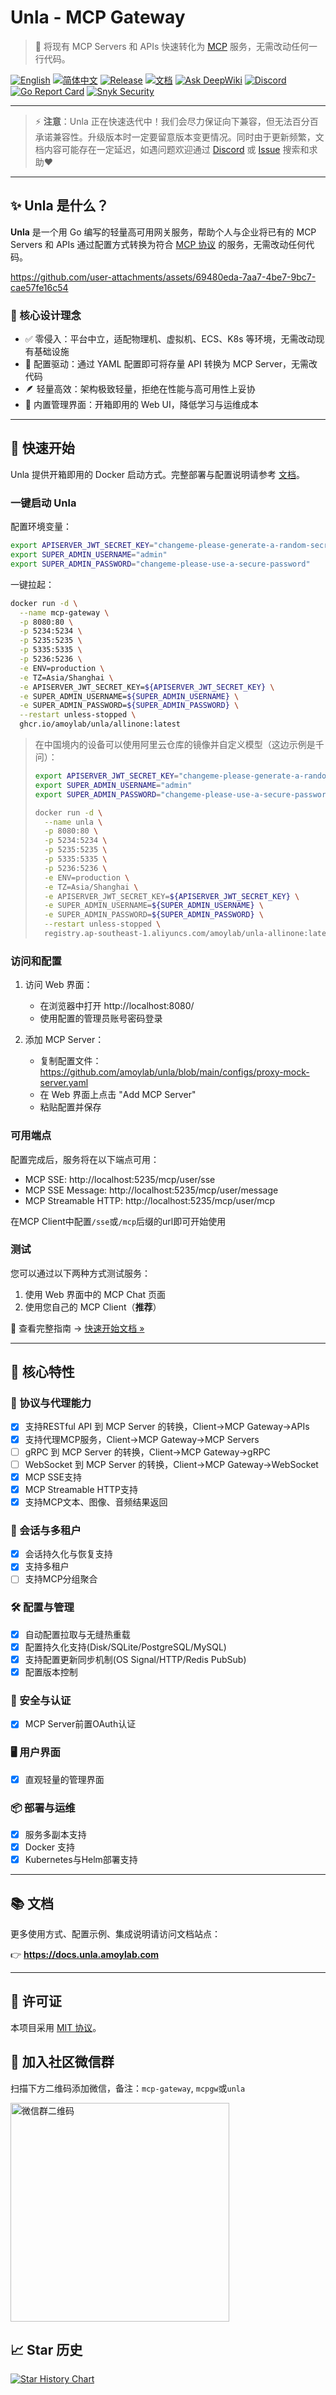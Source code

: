 # Unla - MCP Gateway

> 🚀 将现有 MCP Servers 和 APIs 快速转化为 [MCP](https://modelcontextprotocol.io/) 服务，无需改动任何一行代码。

[![English](https://img.shields.io/badge/English-Click-yellow)](../README.md)
[![简体中文](https://img.shields.io/badge/简体中文-点击查看-orange)](README.zh-CN.md)
[![Release](https://img.shields.io/github/v/release/mcp-ecosystem/mcp-gateway)](https://github.com/amoylab/unla/releases)
[![文档](https://img.shields.io/badge/文档-在线阅读-blue)](https://docs.unla.amoylab.com)
[![Ask DeepWiki](https://deepwiki.com/badge.svg)](https://deepwiki.com/mcp-ecosystem/mcp-gateway)
[![Discord](https://img.shields.io/badge/Discord-加入讨论-5865F2?logo=discord&logoColor=white)](https://discord.gg/udf69cT9TY)
[![Go Report Card](https://goreportcard.com/badge/github.com/amoylab/unla)](https://goreportcard.com/report/github.com/amoylab/unla)
[![Snyk Security](https://img.shields.io/badge/Snyk-Secure-blueviolet?logo=snyk)](https://snyk.io/test/github/mcp-ecosystem/mcp-gateway)

---

> ⚡ **注意**：Unla 正在快速迭代中！我们会尽力保证向下兼容，但无法百分百承诺兼容性。升级版本时一定要留意版本变更情况️。同时由于更新频繁，文档内容可能存在一定延迟，如遇问题欢迎通过 [Discord](https://discord.gg/udf69cT9TY) 或 [Issue](https://github.com/amoylab/unla/issues) 搜索和求助❤️

---

## ✨ Unla 是什么？

**Unla** 是一个用 Go 编写的轻量高可用网关服务，帮助个人与企业将已有的 MCP Servers 和 APIs 通过配置方式转换为符合 [MCP 协议](https://modelcontextprotocol.io/) 的服务，无需改动任何代码。

https://github.com/user-attachments/assets/69480eda-7aa7-4be7-9bc7-cae57fe16c54

### 🔧 核心设计理念

- ✅ 零侵入：平台中立，适配物理机、虚拟机、ECS、K8s 等环境，无需改动现有基础设施
- 🔄 配置驱动：通过 YAML 配置即可将存量 API 转换为 MCP Server，无需改代码
- 🪶 轻量高效：架构极致轻量，拒绝在性能与高可用性上妥协
- 🧭 内置管理界面：开箱即用的 Web UI，降低学习与运维成本

---

## 🚀 快速开始

Unla 提供开箱即用的 Docker 启动方式。完整部署与配置说明请参考 [文档](https://docs.unla.amoylab.com/getting-started/quick-start)。

### 一键启动 Unla

配置环境变量：

```bash
export APISERVER_JWT_SECRET_KEY="changeme-please-generate-a-random-secret"
export SUPER_ADMIN_USERNAME="admin"
export SUPER_ADMIN_PASSWORD="changeme-please-use-a-secure-password"
```

一键拉起：

```bash
docker run -d \
  --name mcp-gateway \
  -p 8080:80 \
  -p 5234:5234 \
  -p 5235:5235 \
  -p 5335:5335 \
  -p 5236:5236 \
  -e ENV=production \
  -e TZ=Asia/Shanghai \
  -e APISERVER_JWT_SECRET_KEY=${APISERVER_JWT_SECRET_KEY} \
  -e SUPER_ADMIN_USERNAME=${SUPER_ADMIN_USERNAME} \
  -e SUPER_ADMIN_PASSWORD=${SUPER_ADMIN_PASSWORD} \
  --restart unless-stopped \
  ghcr.io/amoylab/unla/allinone:latest
```

> 在中国境内的设备可以使用阿里云仓库的镜像并自定义模型（这边示例是千问）：
>
> ```bash
> export APISERVER_JWT_SECRET_KEY="changeme-please-generate-a-random-secret"
> export SUPER_ADMIN_USERNAME="admin"
> export SUPER_ADMIN_PASSWORD="changeme-please-use-a-secure-password"
> ```
>
> ```bash
> docker run -d \
>   --name unla \
>   -p 8080:80 \
>   -p 5234:5234 \
>   -p 5235:5235 \
>   -p 5335:5335 \
>   -p 5236:5236 \
>   -e ENV=production \
>   -e TZ=Asia/Shanghai \
>   -e APISERVER_JWT_SECRET_KEY=${APISERVER_JWT_SECRET_KEY} \
>   -e SUPER_ADMIN_USERNAME=${SUPER_ADMIN_USERNAME} \
>   -e SUPER_ADMIN_PASSWORD=${SUPER_ADMIN_PASSWORD} \
>   --restart unless-stopped \
>   registry.ap-southeast-1.aliyuncs.com/amoylab/unla-allinone:latest
> ```

### 访问和配置

1. 访问 Web 界面：
   - 在浏览器中打开 http://localhost:8080/
   - 使用配置的管理员账号密码登录

2. 添加 MCP Server：
   - 复制配置文件：https://github.com/amoylab/unla/blob/main/configs/proxy-mock-server.yaml
   - 在 Web 界面上点击 "Add MCP Server"
   - 粘贴配置并保存

### 可用端点

配置完成后，服务将在以下端点可用：

- MCP SSE: http://localhost:5235/mcp/user/sse
- MCP SSE Message: http://localhost:5235/mcp/user/message
- MCP Streamable HTTP: http://localhost:5235/mcp/user/mcp

在MCP Client中配置`/sse`或`/mcp`后缀的url即可开始使用

### 测试

您可以通过以下两种方式测试服务：

1. 使用 Web 界面中的 MCP Chat 页面
2. 使用您自己的 MCP Client（**推荐**）

📖 查看完整指南 → [快速开始文档 »](https://docs.unla.amoylab.com/getting-started/quick-start)

---

## 🚀 核心特性

### 🔌 协议与代理能力
- [x] 支持RESTful API 到 MCP Server 的转换，Client->MCP Gateway->APIs
- [x] 支持代理MCP服务，Client->MCP Gateway->MCP Servers
- [ ] gRPC 到 MCP Server 的转换，Client->MCP Gateway->gRPC
- [ ] WebSocket 到 MCP Server 的转换，Client->MCP Gateway->WebSocket
- [x] MCP SSE支持
- [x] MCP Streamable HTTP支持
- [x] 支持MCP文本、图像、音频结果返回

### 🧠 会话与多租户
- [x] 会话持久化与恢复支持
- [x] 支持多租户
- [ ] 支持MCP分组聚合

### 🛠 配置与管理
- [x] 自动配置拉取与无缝热重载
- [x] 配置持久化支持(Disk/SQLite/PostgreSQL/MySQL)
- [x] 支持配置更新同步机制(OS Signal/HTTP/Redis PubSub)
- [x] 配置版本控制

### 🔐 安全与认证
- [x] MCP Server前置OAuth认证

### 🖥 用户界面
- [x] 直观轻量的管理界面

### 📦 部署与运维
- [x] 服务多副本支持
- [x] Docker 支持
- [x] Kubernetes与Helm部署支持

---

## 📚 文档

更多使用方式、配置示例、集成说明请访问文档站点：

👉 **https://docs.unla.amoylab.com**

---

## 📄 许可证

本项目采用 [MIT 协议](../LICENSE)。

## 💬 加入社区微信群

扫描下方二维码添加微信，备注：`mcp-gateway`, `mcpgw`或`unla`

<img src="../web/public/wechat-qrcode.png" alt="微信群二维码" width="350" height="350" />

## 📈 Star 历史

[![Star History Chart](https://api.star-history.com/svg?repos=AmoyLab/Unla&type=Date)](https://star-history.com/#AmoyLab/Unla&Date)
